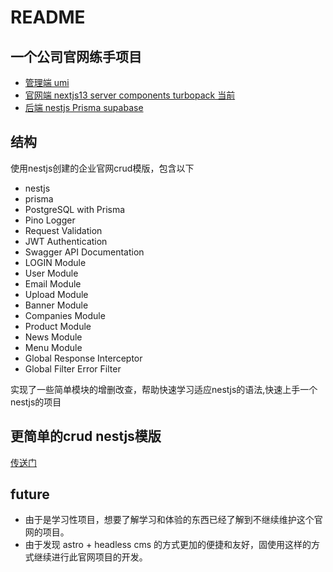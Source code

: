 # README

## 一个公司官网练手项目

- [管理端 umi](https://github.com/congwa/website-umi)
- [官网端 nextjs13 server components turbopack 当前](https://github.com/congwa/website-nextjs)
- [后端 nestjs Prisma supabase](https://github.com/congwa/website-nestjs)

## 结构

使用nestjs创建的企业官网crud模版，包含以下

- nestjs
- prisma
- PostgreSQL  with Prisma
- Pino Logger
- Request Validation
- JWT Authentication
- Swagger API Documentation
- LOGIN Module
- User Module
- Email Module
- Upload Module
- Banner Module
- Companies Module
- Product Module
- News Module
- Menu Module
- Global Response Interceptor
- Global Filter Error Filter

实现了一些简单模块的增删改查，帮助快速学习适应nestjs的语法,快速上手一个nestjs的项目

## 更简单的crud nestjs模版

[传送门](https://github.com/congwa/nestjs-prisma-crud/edit/main/README.md)
## future

- 由于是学习性项目，想要了解学习和体验的东西已经了解到不继续维护这个官网的项目。
- 由于发现 astro + headless cms 的方式更加的便捷和友好，固使用这样的方式继续进行此官网项目的开发。
